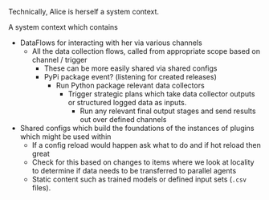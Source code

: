 Technically, Alice is herself a system context.

A system context which contains

- DataFlows for interacting with her via various channels
  - All the data collection flows, called from appropriate scope based on channel / trigger
    - These can be more easily shared via shared configs
    - PyPi package event? (listening for created releases)
      - Run Python package relevant data collectors
        - Trigger strategic plans which take data collector outputs or structured logged data as inputs.
          - Run any relevant final output stages and send results out over defined channels
- Shared configs which build the foundations of the instances of plugins which might be used within 
  - If a config reload would happen ask what to do and if hot reload then great 
  - Check for this based on changes to items where we look at locality to determine if data needs to be transferred to parallel agents 
  - Static content such as trained models or defined input sets (`.csv` files).
